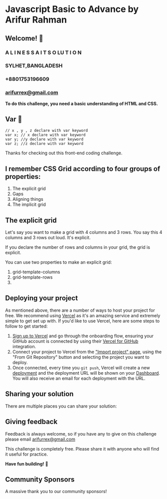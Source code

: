 # Javascript Basic to Advance by Arifur Rahman  
## Welcome! 👋

### A L I N E S S A  I T  S O LU T I O N
### SYLHET,BANGLADESH
### +8801753196609
### arifurrex@gmail.com

**To do this challenge, you need a basic understanding of HTML and CSS.**
## Var 🔔 
  
  ```
// x , y , z declare with var keyword 
var x; // x declare with var keyword
var y; //y declare with var keyword
var z; //z declare with var keyword

```
Thanks for checking out this front-end coding challenge.
## I remember CSS Grid according to four groups of properties:

1. The explicit grid
2. Gaps
3. Aligning things
4. The implicit grid


## The explicit grid

Let's say you want to make a grid with 4 columns and 3 rows. You say this 4 columns and 3 rows out loud. It's explicit.

If you declare the number of rows and columns in your grid, the grid is explicit.

You can use two properties to make an explicit grid:

1. grid-template-columns
2. grid-template-rows
3. 


## Deploying your project

As mentioned above, there are a number of ways to host your project for free. We recommend using [Vercel](https://bit.ly/fem-vercel) as it's an amazing service and extremely simple to get set up with. If you'd like to use Vercel, here are some steps to follow to get started:

1. [Sign up to Vercel](https://bit.ly/fem-vercel-signup) and go through the onboarding flow, ensuring your GitHub account is connected by using their [Vercel for GitHub](https://vercel.com/docs/v2/git-integrations/vercel-for-github) integration.
2. Connect your project to Vercel from the ["Import project" page](https://vercel.com/import), using the "From Git Repository" button and selecting the project you want to deploy.
3. Once connected, every time you `git push`, Vercel will create a new [deployment](https://vercel.com/docs/v2/platform/deployments) and the deployment URL will be shown on your [Dashboard](https://vercel.com/dashboard). You will also receive an email for each deployment with the URL.

## Sharing your solution

There are multiple places you can share your solution:



## Giving feedback

Feedback is always welcome, so if you have any to give on this challenge please email arifurrex@gmail.com

This challenge is completely free. Please share it with anyone who will find it useful for practice.

**Have fun building!** 🚀

## Community Sponsors

A massive thank you to our community sponsors!
